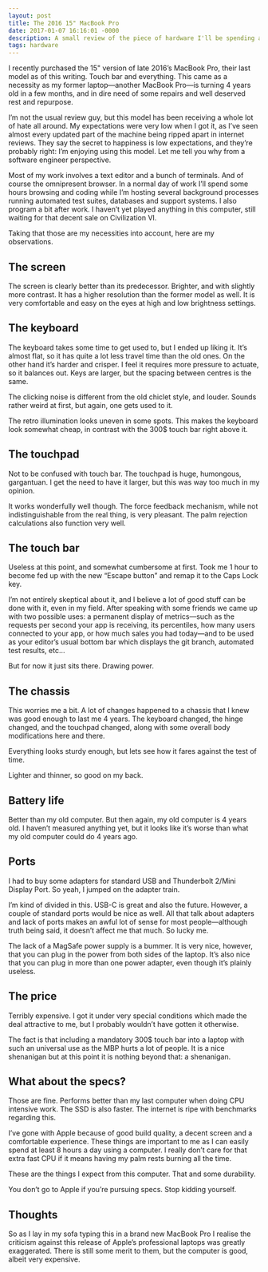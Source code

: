 ```yaml
---
layout: post
title: The 2016 15" MacBook Pro
date: 2017-01-07 16:16:01 -0000
description: A small review of the piece of hardware I'll be spending a lot of time using
tags: hardware
---
```


I recently purchased the 15" version of late 2016’s MacBook Pro, their last model as of this writing. Touch bar and everything. This came as a necessity as my former laptop—another MacBook Pro—is turning 4 years old in a few months, and in dire need of some repairs and well deserved rest and repurpose.

I’m not the usual review guy, but this model has been receiving a whole lot of hate all around. My expectations were very low when I got it, as I’ve seen almost every updated part of the machine being ripped apart in internet reviews. They say the secret to happiness is low expectations, and they’re probably right: I’m enjoying using this model. Let me tell you why from a software engineer perspective.

Most of my work involves a text editor and a bunch of terminals. And of course the omnipresent browser. In a normal day of work I’ll spend some hours browsing and coding while I’m hosting several background processes running automated test suites, databases and support systems. I also program a bit after work. I haven’t yet played anything in this computer, still waiting for that decent sale on Civilization VI.

Taking that those are my necessities into account, here are my observations.

## The screen
The screen is clearly better than its predecessor. Brighter, and with slightly more contrast. It has a higher resolution than the former model as well. It is very comfortable and easy on the eyes at high and low brightness settings.

## The keyboard
The keyboard takes some time to get used to, but I ended up liking it. It’s almost flat, so it has quite a lot less travel time than the old ones. On the other hand it’s harder and crisper. I feel it requires more pressure to actuate, so it balances out. Keys are larger, but the spacing between centres is the same.

The clicking noise is different from the old chiclet style, and louder. Sounds rather weird at first, but again, one gets used to it.

The retro illumination looks uneven in some spots. This makes the keyboard look somewhat cheap, in contrast with the 300$ touch bar right above it.

## The touchpad
Not to be confused with touch bar. The touchpad is huge, humongous, gargantuan. I get the need to have it larger, but this was way too much in my opinion.

It works wonderfully well though. The force feedback mechanism, while not indistinguishable from the real thing, is very pleasant. The palm rejection calculations also function very well.

## The touch bar
Useless at this point, and somewhat cumbersome at first. Took me 1 hour to become fed up with the new “Escape button” and remap it to the Caps Lock key.

I’m not entirely skeptical about it, and I believe a lot of good stuff can be done with it, even in my field. After speaking with some friends we came up with two possible uses: a permanent display of metrics—such as the requests per second your app is receiving, its percentiles, how many users connected to your app, or how much sales you had today—and to be used as your editor’s usual bottom bar which displays the git branch, automated test results, etc…

But for now it just sits there. Drawing power.

## The chassis
This worries me a bit. A lot of changes happened to a chassis that I knew was good enough to last me 4 years. The keyboard changed, the hinge changed, and the touchpad changed, along with some overall body modifications here and there.

Everything looks sturdy enough, but lets see how it fares against the test of time.

Lighter and thinner, so good on my back.

## Battery life
Better than my old computer. But then again, my old computer is 4 years old. I haven’t measured anything yet, but it looks like it’s worse than what my old computer could do 4 years ago.

## Ports
I had to buy some adapters for standard USB and Thunderbolt 2/Mini Display Port. So yeah, I jumped on the adapter train.

I’m kind of divided in this. USB-C is great and also the future. However, a couple of standard ports would be nice as well. All that talk about adapters and lack of ports makes an awful lot of sense for most people—although truth being said, it doesn’t affect me that much. So lucky me.

The lack of a MagSafe power supply is a bummer. It is very nice, however, that you can plug in the power from both sides of the laptop. It’s also nice that you can plug in more than one power adapter, even though it’s plainly useless.

## The price
Terribly expensive. I got it under very special conditions which made the deal attractive to me, but I probably wouldn’t have gotten it otherwise.

The fact is that including a mandatory 300$ touch bar into a laptop with such an universal use as the MBP hurts a lot of people. It is a nice shenanigan but at this point it is nothing beyond that: a shenanigan.

## What about the specs?
Those are fine. Performs better than my last computer when doing CPU intensive work. The SSD is also faster. The internet is ripe with benchmarks regarding this.

I’ve gone with Apple because of good build quality, a decent screen and a comfortable experience. These things are important to me as I can easily spend at least 8 hours a day using a computer. I really don’t care for that extra fast CPU if it means having my palm rests burning all the time.

These are the things I expect from this computer. That and some durability.

You don’t go to Apple if you’re pursuing specs. Stop kidding yourself.

## Thoughts
So as I lay in my sofa typing this in a brand new MacBook Pro I realise the criticism against this release of Apple’s professional laptops was greatly exaggerated. There is still some merit to them, but the computer is good, albeit very expensive.
